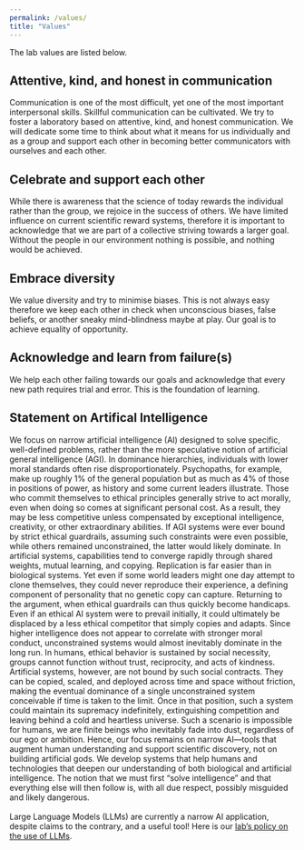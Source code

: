 ```yaml
---
permalink: /values/
title: "Values"
---
```


The lab values are listed below.

## Attentive, kind, and honest in communication

Communication is one of the most difficult, yet one of the most important interpersonal skills. Skillful communication can be cultivated. We try to foster a laboratory based on attentive, kind, and honest communication. We will dedicate some time to think about what it means for us individually and as a group and support each other in becoming better communicators with ourselves and each other.

## Celebrate and support each other 

While there is awareness that the science of today rewards the individual rather than the group, we rejoice in the success of others. We have limited influence on current scientific reward systems, therefore it is important to acknowledge that we are part of a collective striving towards a larger goal. Without the people in our environment nothing is possible, and nothing would be achieved.

## Embrace diversity

We value diversity and try to minimise biases. This is not always easy therefore we keep each other in check when unconscious biases, false beliefs, or another sneaky mind-blindness maybe at play. Our goal is to achieve equality of opportunity.

## Acknowledge and learn from failure(s)

We help each other failing towards our goals and acknowledge that every new path requires trial and error. This is the foundation of learning.

## Statement on Artifical Intelligence 

We focus on narrow artificial intelligence (AI) designed to solve specific, well-defined problems, rather than the more speculative notion of artificial general intelligence (AGI). In dominance hierarchies, individuals with lower moral standards often rise disproportionately. Psychopaths, for example, make up roughly 1% of the general population but as much as 4% of those in positions of power, as history and some current leaders illustrate. Those who commit themselves to ethical principles generally strive to act morally, even when doing so comes at significant personal cost. As a result, they may be less competitive unless compensated by exceptional intelligence, creativity, or other extraordinary abilities. If AGI systems were ever bound by strict ethical guardrails, assuming such constraints were even possible, while others remained unconstrained, the latter would likely dominate. In artificial systems, capabilities tend to converge rapidly through shared weights, mutual learning, and copying. Replication is far easier than in biological systems. Yet even if some world leaders might one day attempt to clone themselves, they could never reproduce their experience, a defining component of personality that no genetic copy can capture. Returning to the argument, when ethical guardrails can thus quickly become handicaps. Even if an ethical AI system were to prevail initially, it could ultimately be displaced by a less ethical competitor that simply copies and adapts. Since higher intelligence does not appear to correlate with stronger moral conduct, unconstrained systems would almost inevitably dominate in the long run. In humans, ethical behavior is sustained by social necessity, groups cannot function without trust, reciprocity, and acts of kindness. Artificial systems, however, are not bound by such social contracts. They can be copied, scaled, and deployed across time and space without friction, making the eventual dominance of a single unconstrained system conceivable if time is taken to the limit. Once in that position, such a system could maintain its supremacy indefinitely, extinguishing competition and leaving behind a cold and heartless universe. Such a scenario is impossible for humans, we are finite beings who inevitably fade into dust, regardless of our ego or ambition. Hence, our focus remains on narrow AI—tools that augment human understanding and support scientific discovery, not on building artificial gods. We develop systems that help humans and technologies that deepen our understanding of both biological and artificial intelligence. The notion that we must first “solve intelligence” and that everything else will then follow is, with all due respect, possibly misguided and likely dangerous.
<br>
<br>
Large Language Models (LLMs) are currently a narrow AI application, despite claims to the contrary, and a useful tool! Here is our [lab’s policy on the use of LLMs](https://mhm-lab.github.io/use_LLMs/).
